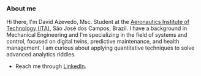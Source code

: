 ### About me

Hi there, I'm David Azevedo, Msc. Student at the [Aeronautics Institute of Technology (ITA)](https://en.wikipedia.org/wiki/Instituto_Tecnol%C3%B3gico_de_Aeron%C3%A1utica), São José dos Campos, Brazil. I have a background in Mechanical Engineering and I'm specializing in the field of systems and control, focused on digital twins, predictive maintenance, and health management. I am curious about applying quantitative techniques to solve advanced analytics riddles.

- Reach me through [LinkedIn](https://www.linkedin.com/in/azevedo-david/).
